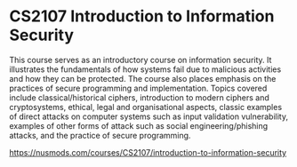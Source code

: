 # CS2107 Introduction to Information Security

This course serves as an introductory course on information security. It illustrates the fundamentals of how systems fail due to malicious activities and how they can be protected. The course also places emphasis on the practices of secure programming and implementation. Topics covered include classical/historical ciphers, introduction to modern ciphers and cryptosystems, ethical, legal and organisational aspects, classic examples of direct attacks on computer systems such as input validation vulnerability, examples of other forms of attack such as social engineering/phishing attacks, and the practice of secure programming.

https://nusmods.com/courses/CS2107/introduction-to-information-security